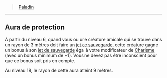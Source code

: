 ﻿---
!Generic
Id: paladin_hd.md#aura-de-protection
ParentLink: paladin_hd.md#paladin
Name: Aura de protection
ParentName: Paladin
NameLevel: 2
Attributes: {}
---
> [Paladin](hd_paladin.md)

---

## Aura de protection

À partir du niveau 6, quand vous ou une créature amicale qui se trouve dans un rayon de 3 mètres doit faire un [jet de sauvegarde](hd_abilities_jets_de_sauvegarde.md), cette créature gagne un bonus à son [jet de sauvegarde](hd_abilities_jets_de_sauvegarde.md) égal à votre modificateur de [Charisme](hd_abilities_charisma.md) (avec un bonus minimum de +1). Vous ne devez pas être inconscient pour que ce bonus soit pris en compte.

Au niveau 18, le rayon de cette aura atteint 9 mètres.

